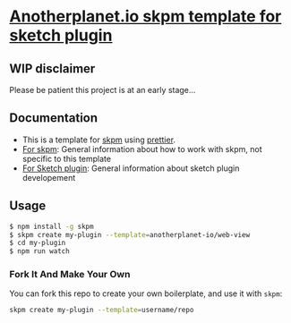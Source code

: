 # [Anotherplanet.io skpm template for sketch plugin](https://www.anotherplanet.io/)


## WIP disclaimer

Please be patient this project is at an early stage...

## Documentation

- This is a template for [skpm](https://github.com/skpm/skpm) using [prettier](https://github.com/prettier/prettier).
- [For skpm](https://github.com/skpm/skpm): General information about how to work with skpm, not specific to this template
- [For Sketch plugin](http://developer.sketchapp.com): General information about sketch plugin developement

## Usage

``` bash
$ npm install -g skpm
$ skpm create my-plugin --template=anotherplanet-io/web-view
$ cd my-plugin
$ npm run watch
```


### Fork It And Make Your Own

You can fork this repo to create your own boilerplate, and use it with `skpm`:

``` bash
skpm create my-plugin --template=username/repo
```

